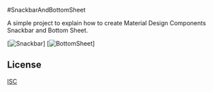 #SnackbarAndBottomSheet

A simple project to explain how to create Material Design Components Snackbar and Bottom Sheet.

[![Snackbar](https://github.com/scionoftech/SnackbarAndBottomSheet/blob/Development/sanpbar.PNG)]
[![BottomSheet](https://github.com/scionoftech/SnackbarAndBottomSheet/blob/Development/bottomsheet.PNG)]
## License

  [ISC](LICENSE)